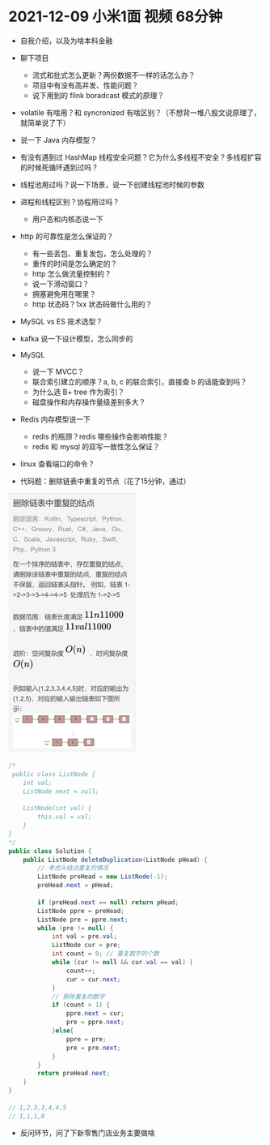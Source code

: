 # 2021-12-09 小米1面 视频 68分钟

- 自我介绍，以及为啥本科金融
- 聊下项目
  - 流式和批式怎么更新？两份数据不一样的话怎么办？
  - 项目中有没有高并发、性能问题？
  - 说下用到的 flink boradcast 模式的原理？
- volatile 有啥用？和 syncronized 有啥区别？（不想背一堆八股文说原理了，就简单说了下）
- 说一下 Java 内存模型？
- 有没有遇到过 HashMap 线程安全问题？它为什么多线程不安全？多线程扩容的时候死循环遇到过吗？
- 线程池用过吗？说一下场景，说一下创建线程池时候的参数
- 进程和线程区别？协程用过吗？

  - 用户态和内核态说一下
- http 的可靠性是怎么保证的？

  - 有一些丢包、重复发包，怎么处理的？
  - 重传的时间是怎么确定的？
  - http 怎么做流量控制的？
  - 说一下滑动窗口？
  - 拥塞避免用在哪里？
  - http 状态码？1xx 状态码做什么用的？
- MySQL vs ES 技术选型？
- kafka 说一下设计模型，怎么同步的
- MySQL

  - 说一下 MVCC？
  - 联合索引建立的顺序？a, b, c 的联合索引，直接查 b 的话能查到吗？
  - 为什么选 B+ tree 作为索引？
  - 磁盘操作和内存操作量级差别多大？
- Redis 内存模型说一下

  - redis 的瓶颈？redis 哪些操作会影响性能？
  - redis 和 mysql 的双写一致性怎么保证？
- linux 查看端口的命令？
- 代码题：删除链表中重复的节点（花了15分钟，通过）


<img src="../../images/image-20211209170219760.png" alt="image-20211209170219760" style="zoom: 50%;" />

```java
/*
 public class ListNode {
    int val;
    ListNode next = null;

    ListNode(int val) {
        this.val = val;
    }
}
*/
public class Solution {
    public ListNode deleteDuplication(ListNode pHead) {
        // 考虑头结点重复的情况
        ListNode preHead = new ListNode(-1);
        preHead.next = pHead;
        
        if (preHead.next == null) return pHead;
        ListNode ppre = preHead;
        ListNode pre = ppre.next;
        while (pre != null) {
            int val = pre.val;
            ListNode cur = pre;
            int count = 0; // 重复数字的个数
            while (cur != null && cur.val == val) {
                count++;
                cur = cur.next;
            }
            // 删除重复的数字
            if (count > 1) {
                ppre.next = cur;
                pre = ppre.next;
            }else{
                ppre = pre;
                pre = pre.next;
            }
        }
        return preHead.next;
    }
}

// 1,2,3,3,4,4,5
// 1,1,1,8
```

- 反问环节，问了下新零售门店业务主要做啥
